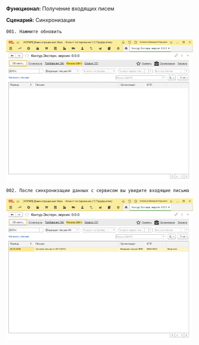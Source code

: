 **Функционал:** Получение входящих писем


**Сценарий:** Синхронизация

	001. Нажмите обновить
![](Получение_входящих_писем/Получение_входящих_писем_7_Синхронизация_001.png)

	002. После синхронизации данных с сервисом вы увидите входящие письма
![](Получение_входящих_писем/Получение_входящих_писем_10_Синхронизация_002.png)
